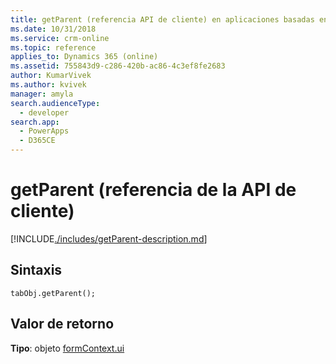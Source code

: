 ```yaml
---
title: getParent (referencia API de cliente) en aplicaciones basadas en modelos | Microsoft Docs
ms.date: 10/31/2018
ms.service: crm-online
ms.topic: reference
applies_to: Dynamics 365 (online)
ms.assetid: 755843d9-c286-420b-ac86-4c3ef8fe2683
author: KumarVivek
ms.author: kvivek
manager: amyla
search.audienceType:
  - developer
search.app:
  - PowerApps
  - D365CE
---
```

# <a name="getparent-client-api-reference"></a>getParent (referencia de la API de cliente)



[!INCLUDE[./includes/getParent-description.md](./includes/getParent-description.md)]

## <a name="syntax"></a>Sintaxis

`tabObj.getParent();`

## <a name="return-value"></a>Valor de retorno

**Tipo**: objeto [formContext.ui](../formContext-ui.md)


